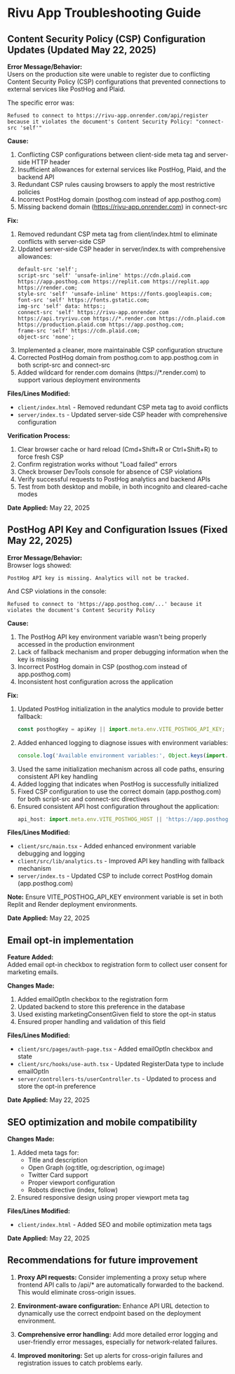 # Rivu App Troubleshooting Guide

## Content Security Policy (CSP) Configuration Updates (Updated May 22, 2025)

**Error Message/Behavior:**  
Users on the production site were unable to register due to conflicting Content Security Policy (CSP) configurations that prevented connections to external services like PostHog and Plaid.

The specific error was:
```
Refused to connect to https://rivu-app.onrender.com/api/register because it violates the document's Content Security Policy: "connect-src 'self'"
```

**Cause:**  
1. Conflicting CSP configurations between client-side meta tag and server-side HTTP header
2. Insufficient allowances for external services like PostHog, Plaid, and the backend API
3. Redundant CSP rules causing browsers to apply the most restrictive policies
4. Incorrect PostHog domain (posthog.com instead of app.posthog.com)
5. Missing backend domain (https://rivu-app.onrender.com) in connect-src

**Fix:**  
1. Removed redundant CSP meta tag from client/index.html to eliminate conflicts with server-side CSP
2. Updated server-side CSP header in server/index.ts with comprehensive allowances:
   ```
   default-src 'self'; 
   script-src 'self' 'unsafe-inline' https://cdn.plaid.com https://app.posthog.com https://replit.com https://replit.app https://render.com; 
   style-src 'self' 'unsafe-inline' https://fonts.googleapis.com; 
   font-src 'self' https://fonts.gstatic.com; 
   img-src 'self' data: https:; 
   connect-src 'self' https://rivu-app.onrender.com https://api.tryrivu.com https://*.render.com https://cdn.plaid.com https://production.plaid.com https://app.posthog.com; 
   frame-src 'self' https://cdn.plaid.com; 
   object-src 'none';
   ```
3. Implemented a cleaner, more maintainable CSP configuration structure
4. Corrected PostHog domain from posthog.com to app.posthog.com in both script-src and connect-src
5. Added wildcard for render.com domains (https://*.render.com) to support various deployment environments

**Files/Lines Modified:**
- `client/index.html` - Removed redundant CSP meta tag to avoid conflicts
- `server/index.ts` - Updated server-side CSP header with comprehensive configuration

**Verification Process:**
1. Clear browser cache or hard reload (Cmd+Shift+R or Ctrl+Shift+R) to force fresh CSP
2. Confirm registration works without "Load failed" errors
3. Check browser DevTools console for absence of CSP violations
4. Verify successful requests to PostHog analytics and backend APIs
5. Test from both desktop and mobile, in both incognito and cleared-cache modes

**Date Applied:** May 22, 2025

## PostHog API Key and Configuration Issues (Fixed May 22, 2025)

**Error Message/Behavior:**  
Browser logs showed:
```
PostHog API key is missing. Analytics will not be tracked.
```
And CSP violations in the console:
```
Refused to connect to 'https://app.posthog.com/...' because it violates the document's Content Security Policy
```

**Cause:**  
1. The PostHog API key environment variable wasn't being properly accessed in the production environment
2. Lack of fallback mechanism and proper debugging information when the key is missing
3. Incorrect PostHog domain in CSP (posthog.com instead of app.posthog.com)
4. Inconsistent host configuration across the application

**Fix:**  
1. Updated PostHog initialization in the analytics module to provide better fallback:
   ```javascript
   const posthogKey = apiKey || import.meta.env.VITE_POSTHOG_API_KEY;
   ```
2. Added enhanced logging to diagnose issues with environment variables:
   ```javascript
   console.log('Available environment variables:', Object.keys(import.meta.env).filter(...));
   ```
3. Used the same initialization mechanism across all code paths, ensuring consistent API key handling
4. Added logging that indicates when PostHog is successfully initialized
5. Fixed CSP configuration to use the correct domain (app.posthog.com) for both script-src and connect-src directives
6. Ensured consistent API host configuration throughout the application:
   ```javascript
   api_host: import.meta.env.VITE_POSTHOG_HOST || 'https://app.posthog.com'
   ```

**Files/Lines Modified:**
- `client/src/main.tsx` - Added enhanced environment variable debugging and logging
- `client/src/lib/analytics.ts` - Improved API key handling with fallback mechanism
- `server/index.ts` - Updated CSP to include correct PostHog domain (app.posthog.com)

**Note:** Ensure VITE_POSTHOG_API_KEY environment variable is set in both Replit and Render deployment environments.

**Date Applied:** May 22, 2025

## Email opt-in implementation

**Feature Added:**  
Added email opt-in checkbox to registration form to collect user consent for marketing emails.

**Changes Made:**
1. Added emailOptIn checkbox to the registration form
2. Updated backend to store this preference in the database
3. Used existing marketingConsentGiven field to store the opt-in status
4. Ensured proper handling and validation of this field

**Files/Lines Modified:**
- `client/src/pages/auth-page.tsx` - Added emailOptIn checkbox and state
- `client/src/hooks/use-auth.tsx` - Updated RegisterData type to include emailOptIn
- `server/controllers-ts/userController.ts` - Updated to process and store the opt-in preference

**Date Applied:** May 22, 2025

## SEO optimization and mobile compatibility

**Changes Made:**
1. Added meta tags for:
   - Title and description
   - Open Graph (og:title, og:description, og:image)
   - Twitter Card support
   - Proper viewport configuration
   - Robots directive (index, follow)
2. Ensured responsive design using proper viewport meta tag

**Files/Lines Modified:**
- `client/index.html` - Added SEO and mobile optimization meta tags

**Date Applied:** May 22, 2025

## Recommendations for future improvement

1. **Proxy API requests:** Consider implementing a proxy setup where frontend API calls to /api/* are automatically forwarded to the backend. This would eliminate cross-origin issues.

2. **Environment-aware configuration:** Enhance API URL detection to dynamically use the correct endpoint based on the deployment environment.

3. **Comprehensive error handling:** Add more detailed error logging and user-friendly error messages, especially for network-related failures.

4. **Improved monitoring:** Set up alerts for cross-origin failures and registration issues to catch problems early.